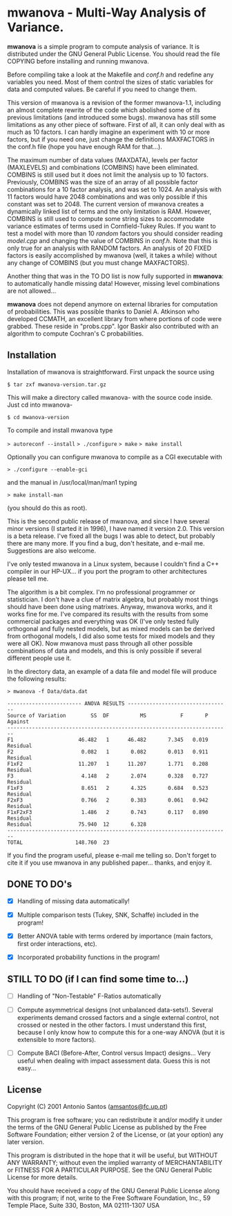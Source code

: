 # mwanova - Multi-Way Analysis of Variance.

**mwanova** is a simple program to compute analysis of variance. It is distributed under the GNU General Public License. You should read the file COPYING before installing and running mwanova.

Before compiling take a look at the Makefile and *conf.h* and redefine any variables you need. Most of them control the sizes of static variables for data and computed values. Be careful if you need to change them.

This version of mwanova is a revision of the former mwanova-1.1, including an almost complete rewrite of the code which abolished some of its previous limitations (and introduced some bugs). mwanova has still some limitations as any other piece of software. First of all, it  can only deal with as much as 10 factors. I can hardly imagine an experiment with 10 or more factors, but if you need one, just change the definitions MAXFACTORS in the conf.h file (hope you have enough RAM for that...).

The maximum number of data values (MAXDATA), levels per factor (MAXLEVELS) and combinations (COMBINS) have been eliminated. COMBINS is still used but it does not limit the analysis up to 10 factors. Previously, COMBINS was the size of an array of all possible factor combinations for a 10 factor analysis, and was set to 1024. An analysis with 11 factors would have 2048 combinations and was only
possible if this constant was set to 2048. The current version of mwanova  creates a dynamically linked list of terms and the only limitation is RAM. However, COMBINS is still used to compute some string sizes to accommodate variance estimates of terms used in Cornfield-Tukey Rules. If you want to test a model with more than 10 *random* factors you should consider reading *model.cpp* and changing the value of COMBINS in  *conf.h*. Note that this is only true for an analysis with RANDOM factors. An analysis of 20 FIXED factors is easily accomplished by mwanova (well, it takes a while) without any change of COMBINS (but you must change MAXFACTORS).

Another thing that was in the TO DO list is now fully supported in **mwanova**: to automatically handle missing data! However, missing level combinations are not allowed...

**mwanova** does not depend anymore on external libraries for computation  of probabilities. This was possible thanks to Daniel A. Atkinson who developed CCMATH, an excellent library from where portions of code were grabbed. These reside in "probs.cpp". Igor Baskir also contributed with an algorithm to
compute Cochran's C probabilities.

## Installation

Installation of mwanova is straightforward. First unpack the source using

`$ tar zxf mwanova-version.tar.gz`
	
This will make a directory called mwanova-<version> with the source code inside. Just cd into mwanova-<version>

`$ cd mwanova-version`
   
To compile and install mwanova type

`> autoreconf --install`
`> ./configure`
`> make`
`> make install`

Optionally you can configure mwanova to compile as a CGI executable with 

`> ./configure --enable-gci`

and the manual in /usr/local/man/man1 typing

`> make install-man`

(you should do this as root).


This is the second public release of mwanova, and since I have several minor versions (I started it in 1996), I have named it version 2.0. This version is a beta release. I've fixed all the bugs I was able to detect, but probably there are many more. If you find a bug, don't hesitate, and e-mail me. Suggestions are also welcome.

I've only tested mwanova in a Linux system, because I couldn't find a C++ compiler in our HP-UX... if you port the program to other architectures please tell me.

The algorithm is a bit complex. I'm no professional programmer or statistician. I don't have a clue of matrix algebra, but probably most things should have been done using matrixes. Anyway, mwanova works, and it works fine for me. I've compared its results with the results from some commercial packages and everything was OK (I've only tested fully orthogonal  and fully nested models, but as mixed models can be derived from orthogonal models, I did also some tests for mixed models and they were all OK). Now mwanova must pass through all other possible combinations of data and models, and this is only possible if several different people use it.

In the directory data, an example of a data file and model file will produce the following results:

`> mwanova -f Data/data.dat`

```
------------------------ ANOVA RESULTS ---------------------------------
Source of Variation        SS  DF          MS           F       P  Against 
------------------------------------------------------------------------
F1                     46.482   1      46.482       7.345   0.019  Residual
F2                      0.082   1       0.082       0.013   0.911  Residual
F1xF2                  11.207   1      11.207       1.771   0.208  Residual
F3                      4.148   2       2.074       0.328   0.727  Residual
F1xF3                   8.651   2       4.325       0.684   0.523  Residual
F2xF3                   0.766   2       0.383       0.061   0.942  Residual
F1xF2xF3                1.486   2       0.743       0.117   0.890  Residual
Residual               75.940  12       6.328
------------------------------------------------------------------------
TOTAL                 148.760  23   
```         

If you find the program useful, please e-mail me telling so. Don't forget to cite it if you use mwanova in any published paper... thanks, and enjoy it. 

## DONE TO DO's

- [x] Handling of missing data automatically!

- [x] Multiple comparison tests (Tukey, SNK, Schaffe) included in the program!

- [x] Better ANOVA table with terms ordered by importance (main factors, first order interactions, etc).
    
- [x] Incorporated probability functions in the program!
        
## STILL TO DO (if I can find some time to...)

- [ ] Handling of "Non-Testable" F-Ratios automatically

- [ ] Compute asymmetrical designs (not unbalanced data-sets!). Several experiments demand crossed factors and a single external control, not crossed or nested in the other factors. I must understand this first, because I only know how to compute this for a one-way ANOVA (but it is extensible to more factors).

- [ ] Compute BACI (Before-After, Control versus Impact) designs... Very useful when dealing with impact assessment data. Guess this is not easy...

## License
Copyright (C) 2001  Antonio Santos (amsantos@fc.up.pt)

This program is free software; you can redistribute it and/or modify it under the terms of the GNU General Public License as published by the Free Software Foundation; either version 2 of the License, or (at your option) any later version.

This program is distributed in the hope that it will be useful, but WITHOUT ANY WARRANTY; without even the implied warranty of MERCHANTABILITY or FITNESS FOR A PARTICULAR PURPOSE.  See the GNU General Public License for more details.

You should have received a copy of the GNU General Public License along with this program; if not, write to the Free Software Foundation, Inc., 59 Temple Place, Suite 330, Boston, MA  02111-1307 USA



